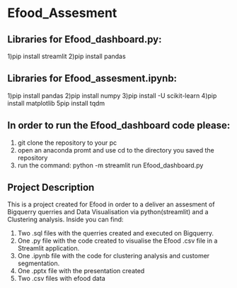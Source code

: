 # Efood_Assesment

## Libraries for Efood_dashboard.py:
1)pip install streamlit
2)pip install pandas

## Libraries for Efood_assesment.ipynb:
1)pip install pandas
2)pip install numpy
3)pip install -U scikit-learn
4)pip install matplotlib
5pip install tqdm

## In order to run the Efood_dashboard code please:
1) git clone the repository to your pc
2) open an anaconda promt and use cd to the directory you saved the repository
3) run the command: python -m streamlit run Efood_dashboard.py

## Project Description
This is a project created for Efood in order to a deliver an assesment of Bigquerry querries and Data Visualisation via python(streamlit) and a Clustering analysis.
Inside you can find:
1) Two .sql files with the querries created and executed on Bigquerry.
2) One .py file with the code created to visualise the Efood .csv file in a Streamlit application. 
3) One .ipynb file with the code for clustering analysis and customer segmentation.
4) One .pptx file with the presentation created
5) Two .csv files with efood data